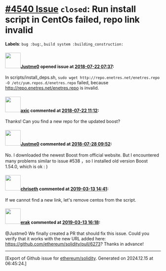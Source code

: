 # [\#4540 Issue](https://github.com/ethereum/solidity/issues/4540) `closed`: Run install script in CentOs failed, repo link invalid
**Labels**: `bug :bug:`, `build system :building_construction:`


#### <img src="https://avatars.githubusercontent.com/u/2346101?u=5ef504e3470a3c972059209f8e01f8bc403a7796&v=4" width="50">[Justme0](https://github.com/Justme0) opened issue at [2018-07-22 07:37](https://github.com/ethereum/solidity/issues/4540):

In scripts/install_deps.sh, `sudo wget http://repo.enetres.net/enetres.repo -O /etc/yum.repos.d/enetres.repo` failed, because http://repo.enetres.net/enetres.repo is invalid.

#### <img src="https://avatars.githubusercontent.com/u/20340?v=4" width="50">[axic](https://github.com/axic) commented at [2018-07-22 11:12](https://github.com/ethereum/solidity/issues/4540#issuecomment-406858117):

Thanks! Can you find a new repo for the updated boost?

#### <img src="https://avatars.githubusercontent.com/u/2346101?u=5ef504e3470a3c972059209f8e01f8bc403a7796&v=4" width="50">[Justme0](https://github.com/Justme0) commented at [2018-07-28 09:52](https://github.com/ethereum/solidity/issues/4540#issuecomment-408596144):

No. I downloaded the newest Boost from official website. But I encountered many problems
similar to issue #538 ，so I installed old version Boost 1.54.0, which is ok : )

#### <img src="https://avatars.githubusercontent.com/u/9073706?v=4" width="50">[chriseth](https://github.com/chriseth) commented at [2019-03-13 14:41](https://github.com/ethereum/solidity/issues/4540#issuecomment-472450652):

If we cannot find a new link, let's remove centos from the script.

#### <img src="https://avatars.githubusercontent.com/u/20012009?u=61e903cf16bc5f3353db1d571401e2e71b6f61ed&v=4" width="50">[erak](https://github.com/erak) commented at [2019-03-13 16:18](https://github.com/ethereum/solidity/issues/4540#issuecomment-472495093):

@Justme0 We finally created a PR that should fix this issue. Could you verify that it works with the new URL added here: https://github.com/ethereum/solidity/pull/6273? Thanks in advance!


-------------------------------------------------------------------------------



[Export of Github issue for [ethereum/solidity](https://github.com/ethereum/solidity). Generated on 2024.12.15 at 06:45:24.]
